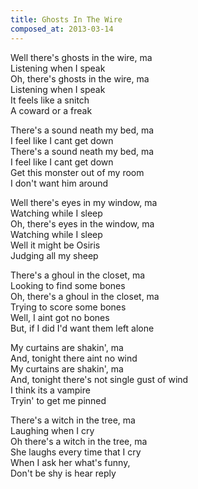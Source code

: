 ```yaml
---
title: Ghosts In The Wire
composed_at: 2013-03-14
---
```


Well there's ghosts in the wire, ma  
Listening when I speak  
Oh, there's ghosts in the wire, ma  
Listening when I speak  
It feels like a snitch  
A coward or a freak  

There's a sound neath my bed, ma  
I feel like I cant get down  
There's a sound neath my bed, ma  
I feel like I cant get down  
Get this monster out of my room  
I don't want him around  

Well there's eyes in my window, ma  
Watching while I sleep  
Oh, there's eyes in the window, ma  
Watching while I sleep  
Well it might be Osiris   
Judging all my sheep  

There's a ghoul in the closet, ma  
Looking to find some bones  
Oh, there's a ghoul in the closet, ma  
Trying to score some bones  
Well, I aint got no bones  
But, if I did I'd want them left alone  

My curtains are shakin', ma  
And, tonight there aint no wind  
My curtains are shakin', ma  
And, tonight there's not single gust of wind  
I think its a vampire  
Tryin' to get me pinned  

There's a witch in the tree, ma  
Laughing when I cry  
Oh there's a witch in the tree, ma  
She laughs every time that I cry  
When I ask her what's funny,  
Don't be shy is hear reply  
